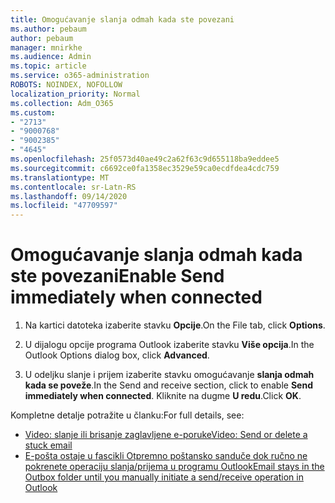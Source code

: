```yaml
---
title: Omogućavanje slanja odmah kada ste povezani
ms.author: pebaum
author: pebaum
manager: mnirkhe
ms.audience: Admin
ms.topic: article
ms.service: o365-administration
ROBOTS: NOINDEX, NOFOLLOW
localization_priority: Normal
ms.collection: Adm_O365
ms.custom:
- "2713"
- "9000768"
- "9002385"
- "4645"
ms.openlocfilehash: 25f0573d40ae49c2a62f63c9d655118ba9eddee5
ms.sourcegitcommit: c6692ce0fa1358ec3529e59ca0ecdfdea4cdc759
ms.translationtype: MT
ms.contentlocale: sr-Latn-RS
ms.lasthandoff: 09/14/2020
ms.locfileid: "47709597"
---
```

# <a name="enable-send-immediately-when-connected"></a><span data-ttu-id="d258c-102">Omogućavanje slanja odmah kada ste povezani</span><span class="sxs-lookup"><span data-stu-id="d258c-102">Enable Send immediately when connected</span></span>
 
1. <span data-ttu-id="d258c-103">Na kartici datoteka izaberite stavku **Opcije**.</span><span class="sxs-lookup"><span data-stu-id="d258c-103">On the File tab, click **Options**.</span></span>

2. <span data-ttu-id="d258c-104">U dijalogu opcije programa Outlook izaberite stavku **Više opcija**.</span><span class="sxs-lookup"><span data-stu-id="d258c-104">In the Outlook Options dialog box, click **Advanced**.</span></span>

3. <span data-ttu-id="d258c-105">U odeljku slanje i prijem izaberite stavku omogućavanje **slanja odmah kada se poveže**.</span><span class="sxs-lookup"><span data-stu-id="d258c-105">In the Send and receive section, click to enable **Send immediately when connected**.</span></span> <span data-ttu-id="d258c-106">Kliknite na dugme **U redu**.</span><span class="sxs-lookup"><span data-stu-id="d258c-106">Click **OK**.</span></span>

<span data-ttu-id="d258c-107">Kompletne detalje potražite u članku:</span><span class="sxs-lookup"><span data-stu-id="d258c-107">For full details, see:</span></span>
- [<span data-ttu-id="d258c-108">Video: slanje ili brisanje zaglavljene e-poruke</span><span class="sxs-lookup"><span data-stu-id="d258c-108">Video: Send or delete a stuck email</span></span>](https://support.office.com/article/Video-Send-or-delete-an-email-stuck-in-your-outbox-26d5d34a-4e5f-444a-a9e8-44db04a94dec) 
- [<span data-ttu-id="d258c-109">E-pošta ostaje u fascikli Otpremno poštansko sanduče dok ručno ne pokrenete operaciju slanja/prijema u programu Outlook</span><span class="sxs-lookup"><span data-stu-id="d258c-109">Email stays in the Outbox folder until you manually initiate a send/receive operation in Outlook</span></span>](https://support.microsoft.com/help/2797572/email-stays-in-the-outbox-folder-until-you-manually-initiate-a-send-re)
